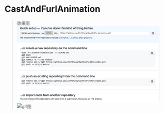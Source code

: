 # CastAndFurlAnimation
> 效果图
![gif图](https://github.com/XinYiheng/CastAndFurlAnimation/blob/master/gif.png)
![gif图](https://github.com/XinYiheng/CastAndFurlAnimation/blob/master/gif1.png)
